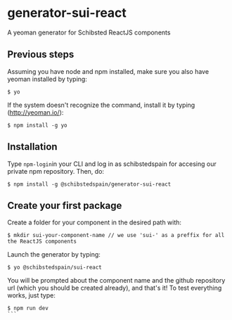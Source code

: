 # generator-sui-react
A yeoman generator for Schibsted ReactJS components

## Previous steps
Assuming you have node and npm installed, make sure you also have yeoman installed by typing:
````
$ yo
````
If the system doesn't recognize the command, install it by typing (http://yeoman.io/):
````
$ npm install -g yo
````

## Installation
Type ```npm-login```in your CLI and log in as schibstedspain for accesing our private npm repository. Then, do:
```
$ npm install -g @schibstedspain/generator-sui-react
```

## Create your first package
Create a folder for your component in the desired path with:
```
$ mkdir sui-your-component-name // we use 'sui-' as a preffix for all the ReactJS components
```
Launch the generator by typing:
```
$ yo @schibstedspain/sui-react
```
You will be prompted about the component name and the github repository url (which you should be created already), and that's it! To test everything works, just type:
````
$ npm run dev
```
